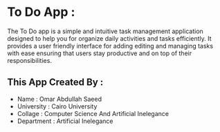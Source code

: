 # To Do App :

The To Do app is a simple and intuitive task management application designed to help you for organize daily activities and tasks efficiently. 
It provides a user friendly interface for adding editing and managing tasks with ease ensuring that users stay productive and on top of their responsibilities.

## This App Created By :
* Name : Omar Abdullah Saeed 
* University : Cairo University
* Collage : Computer Science And Artificial Inelegance
* Department : Artificial Inelegance 

